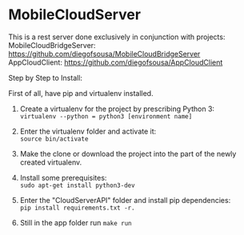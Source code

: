 # MobileCloudServer

This is a rest server done exclusively in conjunction with projects:
<br>
MobileCloudBridgeServer: https://github.com/diegofsousa/MobileCloudBridgeServer<br>
AppCloudClient: https://github.com/diegofsousa/AppCloudClient<br>

Step by Step to Install:

First of all, have pip and virtualenv installed.

1. Create a virtualenv for the project by prescribing Python 3:<br>
```virtualenv --python = python3 [environment name]```

2. Enter the virtualenv folder and activate it:<br>
```source bin/activate```

3. Make the clone or download the project into the part of the newly created virtualenv.

4. Install some prerequisites:<br>
```sudo apt-get install python3-dev```

5. Enter the "CloudServerAPI" folder and install pip dependencies:<br>
```pip install requirements.txt -r.```

6. Still in the app folder run ```make run```